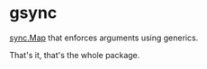 # gsync

[sync.Map](https://pkg.go.dev/sync#Map) that enforces arguments using generics. 

That's it, that's the whole package.
